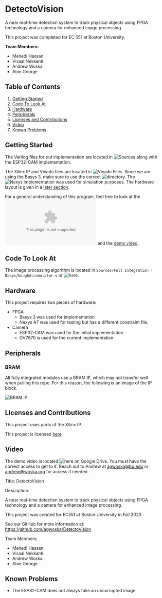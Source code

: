 # DetectoVision

A near real-time detection system to track physical objects using FPGA technology and a camera for enhanced image processing.

This project was completed for EC 551 at Boston University.

**Team Members:**
- Mehedi Hassan
- Visaal Nekkanti
- Andrew Woska
- Abin George

## Table of Contents

1. [Getting Started](#getting-started)
2. [Code To Look At](#code-to-look-at)
3. [Hardware](#hardware)
4. [Peripherals](#peripherals)
5. [Licenses and Contributions](#licenses-and-contributions)
6. [Video](#video)
7. [Known Problems](#known-problems)

## Getting Started

The Verilog files for out implementation are located in ![Sources](./Sources) along with the ESP32-CAM implementation.

The Xilinx IP and Vivado files are located in ![Vivado Files](./Vivado%20Files). 
Since we are using the Basys 3, make sure to use the correct ![directory](./Vivado%20Files/Basys).
The ![Nexys implementation](./Vivado%20Files/Nexus) was used for simulation purposes.
The hardware layout is given in a [later section](#hardware).

For a general understanding of this program, feel free to look at the ![presentation](DetectoVision_EC551_FinalProject.pptx)
and the [demo video](#video).

## Code To Look At

The image processing algorithm is located in `Sources/Full Integration - Basys/houghAccumulator.v` or
![here](./Sources/Full%20Integration%20-%20Basys/houghAccumulator.v).

## Hardware

This project requires two pieces of hardware:
- FPGA
  - Basys 3 was used for implementation
  - Nexys A7 was used for testing but has a different constraint file.
- Camera
  - ESP32-CAM was used for the initial implementation
  - OV7670 is used for the current implementation

## Peripherals

### BRAM
All fully integrated modules use a BRAM IP, which may not transfer well when pulling this repo. For this reason, the following is an image of the IP block.

![BRAM IP](https://github.com/agwoska/DetectoVision/assets/66330225/8e281228-dafa-4932-bf13-3c9873e1f388)

## Licenses and Contributions

This project uses parts of the Xilinx IP.

This project is licensed [here](./LICENSE).

## Video

The demo video is located ![here](https://drive.google.com/file/d/1krqtR_ORjHd4bOfd8cVFuQIxhhcWn58o/view?usp=sharing) on Google Drive.
You must have the correct access to get to it.
Reach out to Andrew at agwoska@bu.edu or andrew@woska.org for access if needed.

Title: DetectoVision

Description:

A near real-time detection system to track physical objects using FPGA technology and a camera for enhanced image processing.

This project was created for EC551 at Boston University in Fall 2023.

See our GitHub for more information at: https://github.com/agwoska/DetectoVision

Team Members:
- Mehedi Hassan
- Visaal Nekkanti
- Andrew Woska
- Abin George

## Known Problems

- The ESP32-CAM does not always take an uncorrupted image
